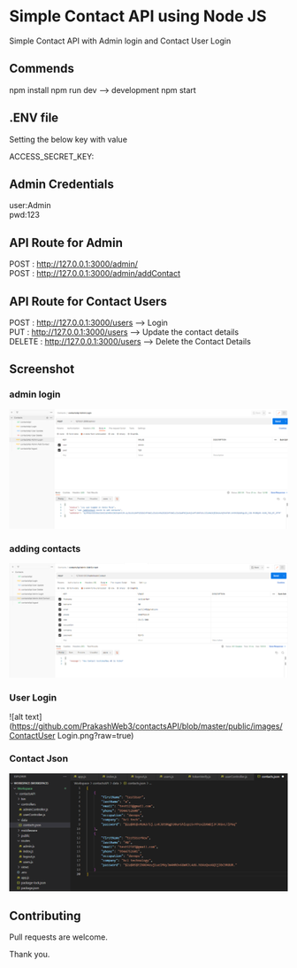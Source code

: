 # Simple Contact API using Node JS

Simple Contact API with Admin login and Contact User Login

## Commends 

npm install
npm run dev --> development
npm start

## .ENV file

Setting the below key with value

ACCESS_SECRET_KEY:

## Admin Credentials

user:Admin\
pwd:123

## API Route for Admin

POST : http://127.0.0.1:3000/admin/ \
POST : http://127.0.0.1:3000/admin/addContact 

## API Route for Contact Users

POST : http://127.0.0.1:3000/users --> Login \
PUT : http://127.0.0.1:3000/users --> Update the contact details \
DELETE : http://127.0.0.1:3000/users --> Delete the Contact Details

## Screenshot

### admin login
![alt text](https://github.com/PrakashWeb3/contactsAPI/blob/master/public/images/adminLogin.png?raw=true)

### adding contacts
![alt text](https://github.com/PrakashWeb3/contactsAPI/blob/master/public/images/AddingContacts.png?raw=true)

### User Login
![alt text](https://github.com/PrakashWeb3/contactsAPI/blob/master/public/images/ContactUser Login.png?raw=true)

### Contact Json
![alt text](https://github.com/PrakashWeb3/contactsAPI/blob/master/public/images/contactJson.png?raw=true)


## Contributing

Pull requests are welcome. 

Thank you.




